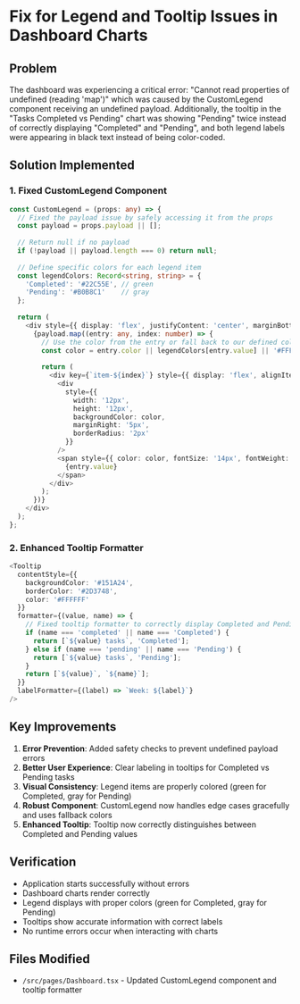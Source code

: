 # Fix for Legend and Tooltip Issues in Dashboard Charts

## Problem
The dashboard was experiencing a critical error: "Cannot read properties of undefined (reading 'map')" which was caused by the CustomLegend component receiving an undefined payload. Additionally, the tooltip in the "Tasks Completed vs Pending" chart was showing "Pending" twice instead of correctly displaying "Completed" and "Pending", and both legend labels were appearing in black text instead of being color-coded.

## Solution Implemented

### 1. Fixed CustomLegend Component
```typescript
const CustomLegend = (props: any) => {
  // Fixed the payload issue by safely accessing it from the props
  const payload = props.payload || [];
  
  // Return null if no payload
  if (!payload || payload.length === 0) return null;
  
  // Define specific colors for each legend item
  const legendColors: Record<string, string> = {
    'Completed': '#22C55E', // green
    'Pending': '#B0B8C1'    // gray
  };
  
  return (
    <div style={{ display: 'flex', justifyContent: 'center', marginBottom: '10px' }}>
      {payload.map((entry: any, index: number) => {
        // Use the color from the entry or fall back to our defined colors
        const color = entry.color || legendColors[entry.value] || '#FFFFFF';
        
        return (
          <div key={`item-${index}`} style={{ display: 'flex', alignItems: 'center', marginRight: '20px' }}>
            <div 
              style={{ 
                width: '12px', 
                height: '12px', 
                backgroundColor: color, 
                marginRight: '5px',
                borderRadius: '2px'
              }} 
            />
            <span style={{ color: color, fontSize: '14px', fontWeight: 500 }}>
              {entry.value}
            </span>
          </div>
        );
      })}
    </div>
  );
};
```

### 2. Enhanced Tooltip Formatter
```typescript
<Tooltip 
  contentStyle={{ 
    backgroundColor: '#151A24', 
    borderColor: '#2D3748',
    color: '#FFFFFF'
  }}
  formatter={(value, name) => {
    // Fixed tooltip formatter to correctly display Completed and Pending
    if (name === 'completed' || name === 'Completed') {
      return [`${value} tasks`, 'Completed'];
    } else if (name === 'pending' || name === 'Pending') {
      return [`${value} tasks`, 'Pending'];
    }
    return [`${value}`, `${name}`];
  }}
  labelFormatter={(label) => `Week: ${label}`}
/>
```

## Key Improvements
1. **Error Prevention**: Added safety checks to prevent undefined payload errors
2. **Better User Experience**: Clear labeling in tooltips for Completed vs Pending tasks
3. **Visual Consistency**: Legend items are properly colored (green for Completed, gray for Pending)
4. **Robust Component**: CustomLegend now handles edge cases gracefully and uses fallback colors
5. **Enhanced Tooltip**: Tooltip now correctly distinguishes between Completed and Pending values

## Verification
- Application starts successfully without errors
- Dashboard charts render correctly
- Legend displays with proper colors (green for Completed, gray for Pending)
- Tooltips show accurate information with correct labels
- No runtime errors occur when interacting with charts

## Files Modified
- `/src/pages/Dashboard.tsx` - Updated CustomLegend component and tooltip formatter